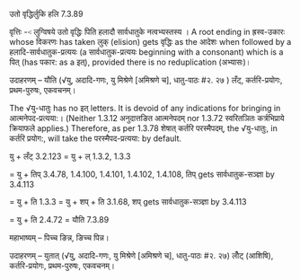 

 उतो वृद्धिर्लुकि हलि 7.3.89 

वृत्तिः --ः लुग्‍विषये उतो वृद्धिः पिति हलादौ सार्वधातुके नत्‍वभ्‍यस्‍तस्‍य । A root ending in ह्रस्व-उकारः whose विकरणः has taken लुक् (elision) gets वृद्धिः as the आदेशः when followed by a हलादि-सार्वधातुक-प्रत्ययः (a सार्वधातुक-प्रत्ययः beginning with a consonant) which is a पित् (has पकार: as a इत्), provided there is no reduplication (अभ्यासः)। 


उदाहरणम् – यौति (√यु, अदादि-गणः, यु मिश्रेणे [अमिश्रणे च], धातु-पाठः #२. २७ ) लँट्, कर्तरि-प्रयोगः, प्रथम-पुरुषः, एकवचनम्। 


The √यु-धातुः has no इत् letters. It is devoid of any indications for bringing in आत्मनेपद-प्रत्यया:। (Neither 1.3.12 अनुदात्तङित आत्मनेपदम् nor 1.3.72 स्वरितञितः कर्त्रभिप्राये क्रियाफले applies.) Therefore, as per 1.3.78 शेषात् कर्तरि परस्मैपदम्, the √यु-धातुः, in कर्तरि प्रयोग:, will take the परस्मैपद-प्रत्यया: by default. 


यु + लँट् 3.2.123 = यु + ल् 1.3.2, 1.3.3 

= यु + तिप् 3.4.78, 1.4.100, 1.4.101, 1.4.102, 1.4.108, तिप् gets सार्वधातुक-सञ्ज्ञा by 3.4.113 

= यु + ति 1.3.3 = यु + शप् + ति 3.1.68, शप् gets सार्वधातुक-सञ्ज्ञा by 3.4.113 

= यु + ति 2.4.72 = यौति 7.3.89 


 महाभाष्यम् – पिच्च ङिन्न, ङिच्च पिन्न। 


उदाहरणम् – युतात् (√यु, अदादि-गणः, यु मिश्रेणे [अमिश्रणे च], धातु-पाठः #२. २७) लोँट् (आशिषि), कर्तरि-प्रयोगः, प्रथम-पुरुषः, एकवचनम्। 


